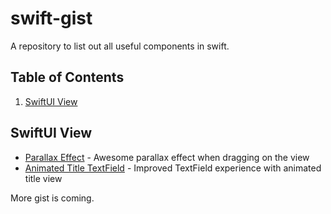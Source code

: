 # swift-gist
A repository to list out all useful components in swift.

## Table of Contents
1. [SwiftUI View](#swiftui-view)

## SwiftUI View
- [Parallax Effect](https://gist.github.com/chrisnyw/b2ba0f243fec5c142ddcce15f34a85f2) - Awesome parallax effect when dragging on the view
- [Animated Title TextField](https://gist.github.com/chrisnyw/735895d1a18a993276949b11eb4edb01) - Improved TextField experience with animated title view

More gist is coming.





